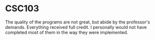 CSC103
======

The quality of the programs are not great, but abide by the professor's demands. Everything received full credit. I personally would not have completed most of them in the way they were implemented.
